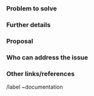 <!--

* Use this issue template for suggesting new docs or updates to existing docs.
  Note: Doc work as part of feature development is covered in the Feature Request template.

* For issues related to features of the docs.glimmerhq.com site, see
     https://glimmerhq.com/glimmer-org/glimmer-docs/issues/

* For information about documentation content and process, see
     https://docs.gitlab.com/ee/development/documentation/ -->

### Problem to solve

<!-- Include the following detail as necessary:
* What product or feature(s) affected?
* What docs or doc section affected? Include links or paths.
* Is there a problem with a specific document, or a feature/process that's not addressed sufficiently in docs?
* Any other ideas or requests?
-->

### Further details

<!--
* Any concepts, procedures, reference info we could add to make it easier to successfully use glimmer?
* Include use cases, benefits, and/or goals for this work.
* If adding content: What audience is it intended for? (What roles and scenarios?)
  For ideas, see personas at https://about.gitlab.com/handbook/marketing/product-marketing/roles-personas/ or the persona labels at
  https://glimmerhq.com/groups/glimmer-org/-/labels?utf8=%E2%9C%93&subscribed=&search=persona%3A
-->

### Proposal

<!-- Further specifics for how can we solve the problem. -->

### Who can address the issue

<!-- What if any special expertise is required to resolve this issue? -->

### Other links/references

<!-- E.g. related glimmer issues/MRs -->

/label ~documentation
